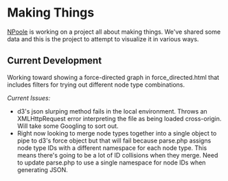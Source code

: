 Making Things
=============

[NPoole](https://github.com/NPoole) is working on a project all about making things. We've shared some data and this is the project to attempt to visualize it in various ways.

Current Development
-------------------

Working toward showing a force-directed graph in force_directed.html that includes filters for trying out different node type combinations.

*Current Issues:*

* d3's json slurping method fails in the local environment. Throws an XMLHttpRequest error interpreting the file as being loaded cross-origin. Will take some Googling to sort out.
* Right now looking to merge node types together into a single object to pipe to d3's force object but that will fail because parse.php assigns node type IDs with a different namespace for each node type. This means there's going to be a lot of ID collisions when they merge. Need to update parse.php to use a single namespace for node IDs when generating JSON.